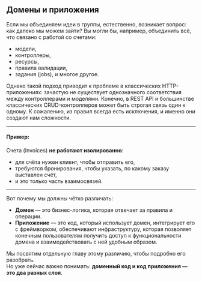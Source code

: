 ## Домены и приложения

Если мы объединяем идеи в группы, естественно, возникает вопрос: как далеко мы можем зайти? Вы могли бы, например,
объединить всё, что связано с работой со счетами:

- модели,
- контроллеры,
- ресурсы,
- правила валидации,
- задания (jobs),
  и многое другое.

Однако такой подход приводит к проблеме в классических HTTP-приложениях: зачастую не существует однозначного
соответствия между контроллерами и моделями. Конечно, в REST API и большинстве классических CRUD-контроллеров может быть
строгая связь один к одному. К сожалению, из правил всегда есть исключения, и именно они создают нам сложности.

---

#### Пример:

Счета (Invoices) **не работают изолированно**:

- для счёта нужен клиент, чтобы отправить его,
- требуются бронирования, чтобы указать, по какому заказу выставлен счёт,
- и это только часть взаимосвязей.

---

Вот почему мы должны чётко различать:

- **Домен** — это бизнес-логика, которая отвечает за правила и операции.
- **Приложение** — это код, который использует домен, интегрирует его с фреймворком, обеспечивают инфраструктуру,
  которая позволяет конечным пользователям получить доступ к функциональности домена и взаимодействовать с ней удобным
  образом.

Мы посвятим отдельную главу этому различию, чтобы подробно его разобрать.  
Но уже сейчас важно понимать:  **доменный код и код приложения — это два разных слоя**.